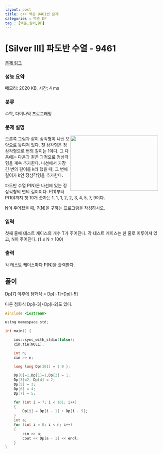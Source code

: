 ```yaml
---
layout: post
title: c++ 백준 9461번 문제
categories : 백준 DP
tag : [백준,실버,DP]
---
```


# [Silver III] 파도반 수열 - 9461 

[문제 링크](https://www.acmicpc.net/problem/9461) 

### 성능 요약

메모리: 2020 KB, 시간: 4 ms

### 분류

수학, 다이나믹 프로그래밍

### 문제 설명

<p><img alt="" src="https://www.acmicpc.net/upload/images/pandovan.png" style="float:right; height:182px; width:289px">오른쪽 그림과 같이 삼각형이 나선 모양으로 놓여져 있다. 첫 삼각형은 정삼각형으로 변의 길이는 1이다. 그 다음에는 다음과 같은 과정으로 정삼각형을 계속 추가한다. 나선에서 가장 긴 변의 길이를 k라 했을 때, 그 변에 길이가 k인 정삼각형을 추가한다.</p>

<p>파도반 수열 P(N)은 나선에 있는 정삼각형의 변의 길이이다. P(1)부터 P(10)까지 첫 10개 숫자는 1, 1, 1, 2, 2, 3, 4, 5, 7, 9이다.</p>

<p>N이 주어졌을 때, P(N)을 구하는 프로그램을 작성하시오.</p>

### 입력 

 <p>첫째 줄에 테스트 케이스의 개수 T가 주어진다. 각 테스트 케이스는 한 줄로 이루어져 있고, N이 주어진다. (1 ≤ N ≤ 100)</p>

### 출력 

 <p>각 테스트 케이스마다 P(N)을 출력한다.</p>

## 풀이
Dp[7] 이후에 점화식 = Dp[i-1]+Dp[i-5]

다른 점화식 Dp[i-3]+Dp[i-2]도 있다.

```c
#include <iostream>

using namespace std;

int main() {

	ios::sync_with_stdio(false);
	cin.tie(NULL);

	int n;
	cin >> n;

	long long Dp[101] = { 0 };
	
	Dp[0]=1,Dp[1]=1,Dp[2] = 1;
	Dp[3]=2, Dp[4] = 2;
	Dp[5] = 3;
	Dp[6] = 4;
	Dp[7] = 5;

	for (int i = 7; i < 101; i++)
	{
		Dp[i] = Dp[i - 1] + Dp[i - 5];
	}
	int a;
	for (int i = 0; i < n; i++)
	{
		cin >> a;
		cout << Dp[a - 1] << endl;
	}
}
```